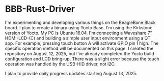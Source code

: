 # BBB-Rust-Driver

I'm experimenting and developing various things on the BeagleBone Black board.
I plan to create a binary using Yocto Base.
I'm using the Kirkstone version of Yocto.
My PC is Ubuntu 16.04.
I'm connecting a Waveshare 7" HDMI-LCD-(C) and building a simple user input environment using a QT app. For example, pressing touch button A will activate GPIO pin 1 high. The specific operation method will be documented on this page.
I created the repository on August 12, 2025, but I've already completed the Yocto build configuration and LCD bring-up. There was a slight error because the touch operation was handled by the USB-HID driver, not I2C.

I plan to provide daily progress updates starting August 13, 2025.
